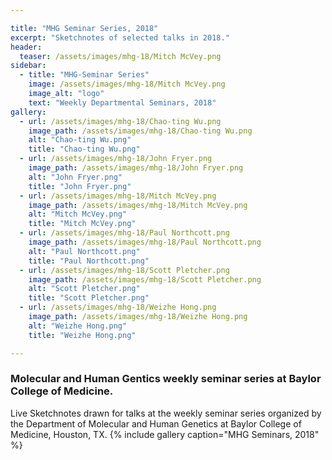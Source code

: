 ```yaml
---

title: "MHG Seminar Series, 2018"
excerpt: "Sketchnotes of selected talks in 2018."
header:
  teaser: /assets/images/mhg-18/Mitch McVey.png
sidebar:
  - title: "MHG-Seminar Series"
    image: /assets/images/mhg-18/Mitch McVey.png
    image_alt: "logo"
    text: "Weekly Departmental Seminars, 2018"
gallery:
  - url: /assets/images/mhg-18/Chao-ting Wu.png
    image_path: /assets/images/mhg-18/Chao-ting Wu.png
    alt: "Chao-ting Wu.png"
    title: "Chao-ting Wu.png"
  - url: /assets/images/mhg-18/John Fryer.png
    image_path: /assets/images/mhg-18/John Fryer.png
    alt: "John Fryer.png"
    title: "John Fryer.png"
  - url: /assets/images/mhg-18/Mitch McVey.png
    image_path: /assets/images/mhg-18/Mitch McVey.png
    alt: "Mitch McVey.png"
    title: "Mitch McVey.png"
  - url: /assets/images/mhg-18/Paul Northcott.png
    image_path: /assets/images/mhg-18/Paul Northcott.png
    alt: "Paul Northcott.png"
    title: "Paul Northcott.png"
  - url: /assets/images/mhg-18/Scott Pletcher.png
    image_path: /assets/images/mhg-18/Scott Pletcher.png
    alt: "Scott Pletcher.png"
    title: "Scott Pletcher.png"
  - url: /assets/images/mhg-18/Weizhe Hong.png
    image_path: /assets/images/mhg-18/Weizhe Hong.png
    alt: "Weizhe Hong.png"
    title: "Weizhe Hong.png"

---
```


### Molecular and Human Gentics weekly seminar series at Baylor College of Medicine.
Live Sketchnotes drawn for talks at the weekly seminar series organized by the Department of Molecular and Human Genetics at Baylor College of Medicine, Houston, TX.
{% include gallery caption="MHG Seminars, 2018" %}
